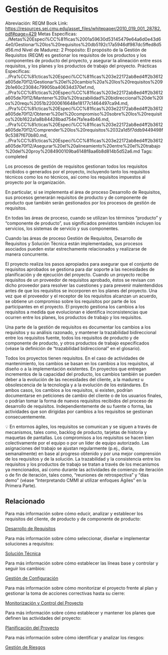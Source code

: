 # Gestión de Requisitos

Abreviación: REQM
Book Link: https://resources.sei.cmu.edu/asset_files/whitepaper/2010_019_001_28782.pdf#page=429
Metas Específicas: ../Metas%20Especi%CC%81ficas%2001a59630d53145479e64a6d0e43d64e0/Gestionar%20los%20requisitos%20db5192c17a5946df987dc5ffed8d5d56.md
Nivel de Madurez: 2
Propósito: El propósito de la Gestión de Requisitos (REQM) es gestionar los requisitos de los productos y los componentes de producto del proyecto, y asegurar la alineación entre esos requisitos, y los planes y los productos de trabajo del proyecto.
Prácticas Específicas: ../Pra%CC%81cticas%20Especi%CC%81ficas%203e22172ab8ed4ff2b3612a605de70f12/Gestionar%20el%20cambio%20a%20los%20requisitos%2092b1e60c23084c79905ba40634d370ef.md, ../Pra%CC%81cticas%20Especi%CC%81ficas%203e22172ab8ed4ff2b3612a605de70f12/Mantener%20la%20trazabilidad%20bidireccional%20de%20los%20requ%2051b22000616648e18177c1464497ca94.md, ../Pra%CC%81cticas%20Especi%CC%81ficas%203e22172ab8ed4ff2b3612a605de70f12/Obtener%20el%20compromiso%20sobre%20los%20requisitos%20b1622a1a8b84428bad754e7fa1ea4b46.md, ../Pra%CC%81cticas%20Especi%CC%81ficas%203e22172ab8ed4ff2b3612a605de70f12/Comprender%20los%20requisitos%2032a1d5f7ddb9449498f9c5387f670b80.md, ../Pra%CC%81cticas%20Especi%CC%81ficas%203e22172ab8ed4ff2b3612a605de70f12/Asegurar%20el%20alineamiento%20entre%20el%20trabajo%20del%20proy%2084900109ba6148f8aa6b8d814b5d52a6.md
Tags: completed

Los procesos de gestión de requisitos gestionan todos los requisitos recibidos o generados por el proyecto, incluyendo tanto los requisitos técnicos como los no técnicos, así como los requisitos impuestos al proyecto por la organización.

En particular, si se implementa el área de proceso Desarrollo de Requisitos, sus procesos generarán requisitos de producto y de componente de producto que también serán gestionados por los procesos de gestión de requisitos.

En todas las áreas de proceso, cuando se utilizan los términos “producto” y “componente de producto”, sus significados previstos también incluyen los servicios, los sistemas de servicio y sus componentes.

Cuando las áreas de proceso Gestión de Requisitos, Desarrollo de Requisitos y Solución Técnica están implementadas, sus procesos asociados pueden estar estrechamente relacionados y realizarse de manera concurrente.

El proyecto realiza los pasos apropiados para asegurar que el conjunto de requisitos aprobados se gestiona para dar soporte a las necesidades de planificación y de ejecución del proyecto. Cuando un proyecto recibe requisitos de un proveedor de requisitos aprobado, éstos se revisan con dicho proveedor para resolver las cuestiones y para prevenir malentendidos antes de que los requisitos se incorporen en los planes del proyecto. Una vez que el proveedor y el receptor de los requisitos alcanzan un acuerdo, se obtiene un compromiso sobre los requisitos por parte de los participantes en el proyecto. El proyecto gestiona los cambios a los requisitos a medida que evolucionan e identifica inconsistencias que ocurren entre los planes, los productos de trabajo y los requisitos.

Una parte de la gestión de requisitos es documentar los cambios a los requisitos y su análisis razonado, y mantener la trazabilidad bidireccional entre los requisitos fuente, todos los requisitos de producto y de componente de producto, y otros productos de trabajo especificados (véase la definición de “trazabilidad bidireccional” en el glosario).

Todos los proyectos tienen requisitos. En el caso de actividades de mantenimiento, los cambios se basan en los cambios a los requisitos, al diseño o a la implementación existentes. En proyectos que entregan incrementos de la capacidad del producto, los cambios también se pueden deber a la evolución de las necesidades del cliente, a la madurez u obsolescencia de la tecnología y a la evolución de los estándares. En ambos casos, los cambios a los requisitos, si existen, podrían documentarse en peticiones de cambio del cliente o de los usuarios finales, o podrían tomar la forma de nuevos requisitos recibidos del proceso de desarrollo de requisitos. Independientemente de su fuente o forma, las actividades que son dirigidas por cambios a los requisitos se gestionan consecuentemente.

<aside>
💡 En entornos ágiles, los requisitos se comunican y se siguen a través
de mecanismos, tales como, backlog de producto, tarjetas de historia
y maquetas de pantallas. Los compromisos a los requisitos se hacen
bien colectivamente por el equipo o por un líder de equipo autorizado.
Las asignaciones del trabajo se ajustan regularmente (p.ej., diaria,
semanalmente) en base al progreso obtenido y por una mejor
comprensión de los requisitos y de la solución. La trazabilidad y la
consistencia entre los requisitos y los productos de trabajo se tratan
a través de los mecanismos ya mencionados, así como durante las
actividades de comienzo de iteración o de fin de iteración, tales como,
“reuniones de retrospectiva” y “días demo” (véase “Interpretando CMMI
al utilizar enfoques Ágiles” en la Primera Parte).

</aside>

## Relacionado

Para más información sobre cómo educir, analizar y establecer los requisitos del cliente, de producto y de componente de producto:

[Desarrollo de Requisitos](Desarrollo%20de%20Requisitos%2020b29831aa74464482be4d49fddde7fd.md)

Para más información sobre cómo seleccionar, diseñar e implementar soluciones a requisitos:

[Solución Técnica](Solucio%CC%81n%20Te%CC%81cnica%201d4c1df599364dbba61ba4e9e297d453.md)

Para más información sobre cómo establecer las líneas base y controlar y seguir
los cambios:

[Gestión de Configuración](Gestio%CC%81n%20de%20Configuracio%CC%81n%20499615b0e10f48b28021c1595603e9fd.md)

Para más información sobre cómo monitorizar el proyecto frente al plan y gestionar la toma de acciones correctivas hasta su cierre:

[Monitorización y Control del Proyecto](Monitorizacio%CC%81n%20y%20Control%20del%20Proyecto%20432710662d134b619e76c5e620fdf2ea.md)

Para más información sobre cómo establecer y mantener los planes que definen las actividades del proyecto:

[Planificación del Proyecto](Planificacio%CC%81n%20del%20Proyecto%206dba5b9a080c4ef0a4babec2ebb5d62f.md)

Para más información sobre cómo identificar y analizar los riesgos:

[Gestión de Riesgos](Gestio%CC%81n%20de%20Riesgos%200e43fc88193f4ed3ae6d0be1c77b9e53.md)